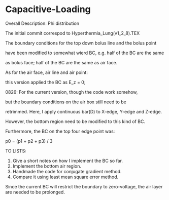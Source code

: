 # Capacitive-Loading

Overall Description: Phi distribution

The initial commit correspod to Hyperthermia_Lung(v1_2_8).TEX

The boundary conditions for the top down bolus line and the bolus point 

have been modified to somewhat wierd BC, e.g. half of the BC are the same 

as bolus face; half of the BC are the same as air face.

As for the air face, air line and air point: 

this version applied the BC as E_z = 0;

0826: For the current version, though the code work somehow, 

but the boundary conditions on the air box still need to be 

retrimmed. Here, I apply continuous bar(D) to X-edge, Y-edge and Z-edge.

However, the bottom region need to be modified to this kind of BC.

Furthermore, the BC on the top four edge point was: 

p0 = (p1 + p2 + p3) / 3

TO LISTS:
1. Give a short notes on how I implement the BC so far.
2. Implement the bottom air region.
3. Handmade the code for conjugate gradient method.
4. Compare it using least mean square error method.

Since the current BC will restrict the boundary to zero-voltage, 
the air layer are needed to be prolonged.
